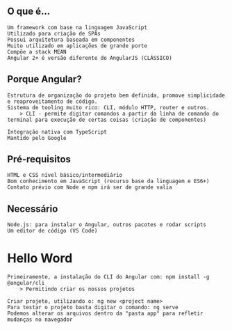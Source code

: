 ## O que é...
    Um framework com base na linguagem JavaScript
    Utilizado para criação de SPAs
    Possui arquitetura baseada em componentes 
    Muito utilizado em aplicações de grande porte
    Compõe a stack MEAN
    Angular 2+ é versão diferente do AngularJS (CLÁSSICO) 

## Porque Angular?
    Estrutura de organização do projeto bem definida, promove simplicidade e reaproveitamento de código.
    Sistema de tooling muito rico: CLI, módulo HTTP, router e outros.
        > CLI - permite digitar comandos a partir da linha de comando do terminal para execução de certas coisas (criação de componentes)
        
    Integração nativa com TypeScript
    Mantido pelo Google

## Pré-requisitos
    HTML e CSS nível básico/intermediário
    Bom conhecimento em JavaScript (recurso base da linguagem e ES6+)
    Contato prévio com Node e npm irá ser de grande valia

## Necessário
    Node.js: para instalar o Angular, outros pacotes e rodar scripts
    Um editor de código (VS Code)

# Hello Word
    Primeiramente, a instalação do CLI do Angular com: npm install -g @angular/cli
        > Permitindo criar os nossos projetos

    Criar projeto, utilizando o: ng new <project name>
    Para testar o projeto basta digitar o comando: ng serve
    Podemos alterar os arquivos dentro da "pasta app" para refletir mudanças no navegador

# 